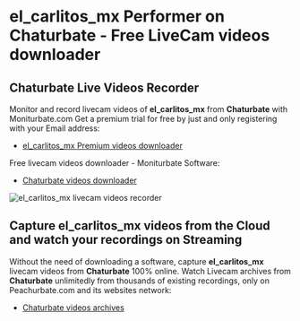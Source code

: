 # el_carlitos_mx Performer on Chaturbate - Free LiveCam videos downloader

## Chaturbate Live Videos Recorder

Monitor and record livecam videos of **el_carlitos_mx** from **Chaturbate** with Moniturbate.com
Get a premium trial for free by just and only registering with your Email address:
* [el_carlitos_mx Premium videos downloader](https://moniturbate.com/request-demo-licence-key.html)

Free livecam videos downloader - Moniturbate Software:
* [Chaturbate videos downloader](https://moniturbate.com/moniturbate-download-software.html)

![el_carlitos_mx livecam videos recorder](https://peachurnet.com/templates/moniturbate-software.png)


## Capture el_carlitos_mx videos from the Cloud and watch your recordings on Streaming

Without the need of downloading a software, capture **el_carlitos_mx** livecam videos from **Chaturbate** 100% online.
Watch Livecam archives from **Chaturbate** unlimitedly from thousands of existing recordings, only on Peachurbate.com and its websites network:
* [Chaturbate videos archives](https://peachurnet.com/)